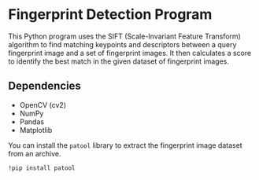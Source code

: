 # Fingerprint Detection Program

This Python program uses the SIFT (Scale-Invariant Feature Transform) algorithm to find matching keypoints and descriptors between a query fingerprint image and a set of fingerprint images. It then calculates a score to identify the best match in the given dataset of fingerprint images.

## Dependencies

- OpenCV (cv2)
- NumPy
- Pandas
- Matplotlib

You can install the `patool` library to extract the fingerprint image dataset from an archive.

```bash
!pip install patool
